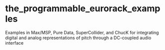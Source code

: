 # the_programmable_eurorack_examples
Examples in Max/MSP, Pure Data, SuperCollider, and ChucK for integrating digital and analog representations of pitch through a DC-coupled audio interface  
